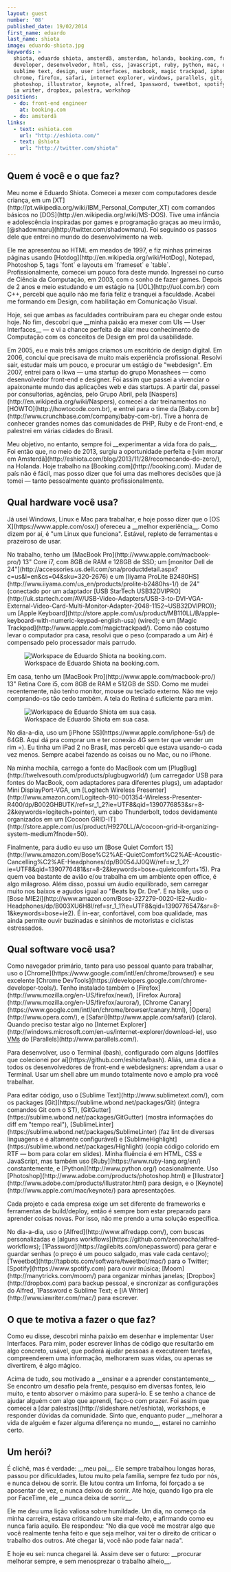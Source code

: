 ```yaml
---
layout: guest
number: '08'
published_date: 19/02/2014
first_name: eduardo
last_name: shiota
image: eduardo-shiota.jpg
keywords: >
  shiota, eduardo shiota, amsterdã, amsterdam, holanda, booking.com, front-end,
  developer, desenvolvedor, html, css, javascript, ruby, python, mac, os x,
  sublime text, design, user interfaces, macbook, magic trackpad, iphone, bose,
  chrome, firefox, safari, internet explorer, windows, parallels, git,
  photoshop, illustrator, keynote, alfred, 1password, tweetbot, spotify, moom,
  ia writer, dropbox, palestra, workshop
positions:
  - do: front-end engineer
    at: booking.com
  - do: amsterdã
links:
  - text: eshiota.com
    url: "http://eshiota.com/"
  - text: @shiota
    url: "http://twitter.com/shiota"
---
```


<section class="question">
  <div class="wrapper">
    <div class="question-title-area">
      <h2 class="question-title">Quem é você e o que faz?</h2>
    </div>
    <div class="question-content-area">
      <div class="question-content text">
        <p>
          Meu nome é Eduardo Shiota. Comecei a mexer com computadores desde
          criança, em um
          [XT](http://pt.wikipedia.org/wiki/IBM_Personal_Computer_XT) com
          comandos básicos no [DOS](http://en.wikipedia.org/wiki/MS-DOS). Tive
          uma infância e adolescência inspiradas por games e programação graças
          ao meu irmão, [@shadowmaru](http://twitter.com/shadowmaru). Foi seguindo os
          passos dele que entrei no mundo do desenvolvimento na web.
        </p>
        <p>
          Ele me apresentou ao HTML em meados de 1997, e fiz minhas primeiras
          páginas usando [Hotdog](http://en.wikipedia.org/wiki/HotDog), Notepad,
          Photoshop 5, tags `font` e layouts em `frameset` e `table`.
          Profissionalmente, comecei um pouco fora deste mundo. Ingressei no
          curso de Ciência da Computação, em 2003, com o sonho de fazer games.
          Depois de 2 anos e meio estudando e um estágio na [UOL](http://uol.com.br) com C++, percebi
          que aquilo não me faria feliz e tranquei a faculdade. Acabei me
          formando em Design, com habilitação em Comunicação Visual.
        </p>
        <p>
        <p>
          Hoje, sei que ambas as faculdades contribuíram para eu chegar onde
          estou hoje. No fim, descobri que __minha paixão era mexer com UIs — User
          Interfaces__ — e vi a chance perfeita de aliar meu conhecimento de
          Computação com os conceitos de Design em prol da usabilidade.
        </p>
        <p>
          Em 2005, eu e mais três amigos criamos um escritório de design
          digital. Em 2006, concluí que precisava de muito mais experiência
          profissional. Resolvi sair, estudar mais um pouco, e procurar um
          estágio de "webdesign". Em 2007, entrei para o Ikwa — uma startup do
          grupo Monashees — como desenvolvedor front-end e designer. Foi assim
          que passei a vivenciar o apaixonante mundo das aplicações web e das
          startups. A partir daí, passei por consultorias, agências, pelo Grupo
          Abril, pela [Naspers](http://en.wikipedia.org/wiki/Naspers), comecei a
          dar treinamentos no [HOWTO](http://howtocode.com.br), e entrei para o time da
          [Baby.com.br](http://www.crunchbase.com/company/baby-com-br). Tive a
          honra de conhecer grandes nomes das comunidades de PHP, Ruby e de
          Front-end, e palestrei em várias cidades do Brasil.
        </p>
        <p>
          Meu objetivo, no entanto, sempre foi __experimentar a vida fora do país__.
          Foi então que, no meio de 2013, surgiu a oportunidade perfeita e
          [vim morar em Amsterdã](http://eshiota.com/blog/2013/11/28/recomecando-do-zero/),
          na Holanda. Hoje trabalho na [Booking.com](http://booking.com). Mudar
          de país não é fácil, mas posso dizer que foi uma das melhores decisões
          que já tomei — tanto pessoalmente quanto profissionalmente.
        </p>
      </div>
    </div>
  </div>
</section>

<section class="question">
  <div class="wrapper">
    <div class="question-title-area">
      <h2 class="question-title">Qual hardware você usa?</h2>
    </div>
    <div class="question-content-area">
      <div class="question-content text">
        <p>
          Já usei Windows, Linux e Mac para trabalhar, e hoje posso dizer que o
          [OS X](https://www.apple.com/osx/) ofereceu a __melhor experiência__. Como dizem por aí, é "um Linux
          que funciona". Estável, repleto de ferramentas e prazeiroso de usar.
        </p>
        <p>
          No trabalho, tenho um [MacBook Pro](http://www.apple.com/macbook-pro/) 13" Core i7, com 8GB de RAM e
          128GB de SSD; um [monitor Dell de 24"](http://accessories.us.dell.com/sna/productdetail.aspx?c=us&l=en&cs=04&sku=320-2676)
          e um [Iiyama ProLite B2480HS](http://www.iiyama.com/us_en/products/prolite-b2480hs-1/)
          de 24" (conectado por um adaptador
          [USB StarTech USB32DVIPRO](http://uk.startech.com/AV/USB-Video-Adapters/USB-3-to-DVI-VGA-External-Video-Card-Multi-Monitor-Adapter-2048-1152~USB32DVIPRO));
          um [Apple Keyboard](http://store.apple.com/us/product/MB110LL/B/apple-keyboard-with-numeric-keypad-english-usa)
          (wired); e um [Magic Trackpad](http://www.apple.com/magictrackpad/). Como não costumo levar o computador
          pra casa, resolvi que o peso (comparado a um Air) é compensado pelo
          processador mais parrudo.
        </p>
        <figure class="image-fit">
          <img src="/images/content/shiota-trabalho.jpg"
               alt="Workspace de Eduardo Shiota na booking.com." />
          <figcaption>Workspace de Eduardo Shiota na booking.com.</figcaption>
        </figure>
        <p>
          Em casa, tenho um [MacBook Pro](http://www.apple.com/macbook-pro/) 13" Retina Core i5, com 8GB de RAM e
          512GB de SSD. Como me mudei recentemente, não tenho monitor, mouse ou
          teclado externo. Não me vejo comprando-os tão cedo também. A tela do
          Retina é suficiente para mim.
        </p>
        <figure class="image-fit">
          <img src="/images/content/shiota-casa.jpg"
               alt="Workspace de Eduardo Shiota em sua casa." />
          <figcaption class="caption-top">Workspace de Eduardo Shiota em sua casa.</figcaption>
        </figure>
        <p>
          No dia-a-dia, uso um [iPhone 5S](https://www.apple.com/iphone-5s/) de 64GB.
          Aqui dá pra comprar um e
          ter conexão 4G sem ter que vender um rim =). Eu tinha um iPad 2 no
          Brasil, mas percebi que estava usando-o cada vez menos. Sempre acabei
          fazendo as coisas ou no Mac, ou no iPhone.
        </p>
        <p>
          Na minha mochila, carrego a fonte do MacBook com um
          [PlugBug](http://twelvesouth.com/products/plugbugworld/) (um
          carregador USB para fontes do MacBook, com adaptadores para diferentes
          plugs), um adaptador Mini DisplayPort-VGA, um
          [Logitech Wireless Presenter](http://www.amazon.com/Logitech-910-001354-Wireless-Presenter-R400/dp/B002GHBUTK/ref=sr_1_2?ie=UTF8&qid=1390776853&sr=8-2&keywords=logitech+pointer),
          um cabo Thunderbolt, todos devidamente organizados
          em um
          [Cocoon GRID-IT](http://store.apple.com/us/product/H9270LL/A/cocoon-grid-it-organizing-system-medium?fnode=50).
        </p>
        <p>
          Finalmente, para áudio eu uso um
          [Bose Quiet Comfort 15](http://www.amazon.com/Bose%C2%AE-QuietComfort%C2%AE-Acoustic-Cancelling%C2%AE-Headphones/dp/B0054JJ0QW/ref=sr_1_2?ie=UTF8&qid=1390776481&sr=8-2&keywords=bose+quietcomfort+15).
          Pra quem voa bastante de avião e/ou trabalha em um ambiente open
          office, é algo milagroso. Além disso, possui um áudio equilibrado, sem
          carregar muito nos baixos e agudos igual ao "Beats by Dr. Dre". E na
          bike, uso o
          [Bose MIE2i](http://www.amazon.com/Bose-327279-0020-IE2-Audio-Headphones/dp/B003XU6H8I/ref=sr_1_1?ie=UTF8&qid=1390776547&sr=8-1&keywords=bose+ie2).
          É in-ear, confortável, com boa qualidade, mas ainda permite ouvir
          buzinadas e sininhos de motoristas e ciclistas estressados.
        </p>
      </div>
    </div>
  </div>
</section>

<section class="question">
  <div class="wrapper">
    <div class="question-title-area">
      <h2 class="question-title">Qual software você usa?</h2>
    </div>
    <div class="question-content-area">
      <div class="question-content text">
        <p>
          Como navegador primário, tanto para uso pessoal quanto para trabalhar,
          uso o [Chrome](https://www.google.com/intl/en/chrome/browser/) e seu excelente [Chrome DevTools](https://developers.google.com/chrome-developer-tools/).
          Tenho instalado também o
          [Firefox](http://www.mozilla.org/en-US/firefox/new/), [Firefox Aurora](http://www.mozilla.org/en-US/firefox/aurora/), [Chrome Canary](https://www.google.com/intl/en/chrome/browser/canary.html), [Opera](http://www.opera.com/), e [Safari](http://www.apple.com/safari/) (claro).
          Quando preciso testar algo no [Internet Explorer](http://windows.microsoft.com/en-us/internet-explorer/download-ie), uso <abbr title="Virtual Machines">VMs</abbr> do
          [Parallels](http://www.parallels.com/).
        </p>
        <p>
          Para desenvolver, uso o Terminal (bash), configurado com alguns
          [dotfiles que colecionei por aí](https://github.com/eshiota/bash).
          Aliás, uma dica a todos os desenvolvedores de front-end e
          webdesigners: aprendam a usar o Terminal. Usar um shell abre um mundo
          totalmente novo e amplo pra você trabalhar.
        </p>
        <p>
          Para editar código, uso o [Sublime Text](http://www.sublimetext.com/),
          com os packages [Git](https://sublime.wbond.net/packages/Git) (integra
          comandos Git com o ST), [GitGutter](https://sublime.wbond.net/packages/GitGutter)
          (mostra informações do diff em
          "tempo real"), [SublimeLinter](https://sublime.wbond.net/packages/SublimeLinter) (faz lint de diversas linguagens e é
          altamente configurável) e [SublimeHighlight](https://sublime.wbond.net/packages/Highlight) (copia código colorido em
          RTF — bom para colar em slides). Minha fluência é em HTML, CSS e
          JavaScript, mas também uso [Ruby](https://www.ruby-lang.org/en/) constantemente,
          e [Python](http://www.python.org/)
          ocasionalmente. Uso [Photoshop](http://www.adobe.com/products/photoshop.html) e
          [Illustrator](http://www.adobe.com/products/illustrator.html) para design,
          e o [Keynote](http://www.apple.com/mac/keynote/)
          para apresentações.
        </p>
        <p>
          Cada projeto e cada empresa exige um set diferente de frameworks e
          ferramentas de build/deploy, então é sempre bom estar preparado para
          aprender coisas novas. Por isso, não me prendo a uma solução
          específica.
        </p>
        <p>
          No dia-a-dia, uso o [Alfred](http://www.alfredapp.com/), com buscas
          personalizadas e
          [alguns workflows](https://github.com/zenorocha/alfred-workflows);
          [1Password](https://agilebits.com/onepassword)
          para gerar e guardar senhas (o preço é um pouco salgado, mas vale cada
          centavo); [Tweetbot](http://tapbots.com/software/tweetbot/mac/) para o
          Twitter; [Spotify](https://www.spotify.com) para ouvir música;
          [Moom](http://manytricks.com/moom/) para organizar minhas janelas;
          [Dropbox](http://dropbox.com) para backup pessoal, e sincronizar as
          configurações do Alfred, 1Password e Sublime Text; e
          [iA Writer](http://www.iawriter.com/mac/) para escrever.
        </p>
      </div>
    </div>
  </div>
</section>

<section class="question">
  <div class="wrapper">
    <div class="question-title-area">
      <h2 class="question-title">O que te motiva a fazer o que faz?</h2>
    </div>
    <div class="question-content-area">
      <div class="question-content text">
        <p>
          Como eu disse, descobri minha paixão em desenhar e implementar User
          Interfaces. Para mim, poder escrever linhas de código que resultarão
          em algo concreto, usável, que poderá ajudar pessoas a executarem
          tarefas, compreenderem uma informação, melhorarem suas vidas, ou
          apenas se divertirem, é algo mágico.
        </p>
        <p>
          Acima de tudo, sou motivado a __ensinar e a aprender constantemente__. Se
          encontro um desafio pela frente, pesquiso em diversas fontes, leio
          muito, e tento absorver o máximo para superá-lo. E se tenho a chance
          de ajudar alguém com algo que aprendi, faço-o com prazer. Foi assim
          que comecei a [dar palestras](http://slideshare.net/eshiota),
          workshops, e responder dúvidas da comunidade. Sinto que, enquanto
          puder __melhorar a vida de alguém e fazer alguma diferença no mundo__,
          estarei no caminho certo.
        </p>
      </div>
    </div>
  </div>
</section>

<section class="question">
  <div class="wrapper">
    <div class="question-title-area">
      <h2 class="question-title">Um herói?</h2>
    </div>
    <div class="question-content-area">
      <div class="question-content text">
        <p>
          É clichê, mas é verdade: __meu pai__. Ele sempre trabalhou longas horas,
          passou por dificuldades, lutou muito pela família, sempre fez tudo por
          nós, e nunca deixou de sorrir. Ele lutou contra um linfoma, foi
          forçado a se aposentar de vez, e nunca deixou de sorrir. Até hoje,
          quando ligo pra ele por FaceTime, ele __nunca deixa de sorrir__.
        </p>
        <p>
          Ele me deu uma lição valiosa sobre humildade. Um dia, no começo da
          minha carreira, estava criticando um site mal-feito, e afirmando como
          eu nunca faria aquilo. Ele respondeu: "No dia que você me mostrar algo
          que você realmente tenha feito e que seja melhor, vai ter o direito de
          criticar o trabalho dos outros. Até chegar lá, você não pode falar
          nada".
        </p>
        <p>
          E hoje eu sei: nunca chegarei lá. Assim deve ser o futuro: __procurar
          melhorar sempre, e sem menosprezar o trabalho alheio__.
        </p>
      </div>
    </div>
  </div>
</section>
